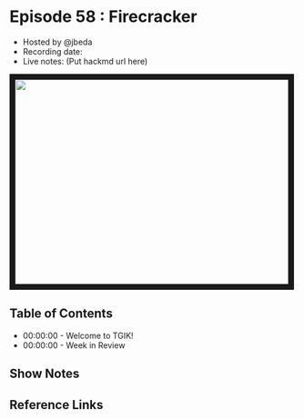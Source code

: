 # Episode 58 : Firecracker

- Hosted by @jbeda 
- Recording date: 
- Live notes: (Put hackmd url here)

<!--- Thumbnailed embed of the video, n8Xo_ghCIOSY is the video id from the youtube url --->

<a href="https://www.youtube.com/watch?v=JU-zp1dTC58
" target="_blank"><img src="http://img.youtube.com/vi/JU-zp1dTC58/hqdefault.jpg" width="480" height="360" border="10" /></a>

## Table of Contents

- 00:00:00 - Welcome to TGIK!
- 00:00:00 - Week in Review

## Show Notes


## Reference Links

